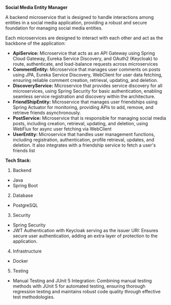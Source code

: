 **Social Media Entity Manager**

A backend microservice that is designed to handle interactions among entities in a social media application, providing a robust and secure foundation for managing social media entities.

Each microservices are designed to interact with each other and act as the backbone of the application:

- **ApiService:** Microservice that acts as an API Gateway using Spring Cloud Gateway, Eureka Service Discovery, and OAuth2 (Keycloak) to route, authenticate, and load-balance requests across microservices
- **CommentEntity:** Microservice that manages user comments on posts using JPA, Eureka Service Discovery, WebClient for user data fetching, ensuring reliable comment creation, retrieval, updating, and deletion.
- **DiscoveryService:** Microservice that provides service discovery for all microservices, using Spring Security for basic authentication, enabling seamless service registration and discovery within the architecture.
- **FriendShipEntity:** Microservice that manages user friendships using Spring Actuator for monitoring, providing APIs to add, remove, and retrieve friends asynchronously.
- **PostService:** Microservice that is responsible for managing social media posts, including creation, retrieval, updating, and deletion, using WebFlux for async user fetching via WebClient
- **UserEntity:** Microservice that handles user management functions, including registration, authentication, profile retrieval, updates, and deletion. It also integrates with a friendship service to fetch a user's friends list

  
**Tech Stack:**

1. Backend
- Java
- Spring Boot

2. Database
- PostgreSQL
  
3. Security
- Spring Security
- JWT Authentication with Keycloak serving as the issuer URI: Ensures secure user authentication, adding an extra layer of protection to the application.

4. Infrastructure
- Docker

5. Testing
- Manual Testing and JUnit 5 Integration: Combining manual testing methods with JUnit 5 for automated testing, ensuring thorough regression testing and maintains robust code quality through effective test methodologies.

